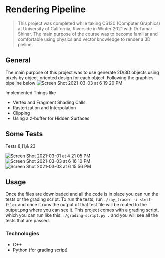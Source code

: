 # Rendering Pipeline
>This project was completed while taking CS130 (Computer Graphics) at University of California, Riverside in Winter 2021 with Dr.Tamar Shinar. The main purpose of the course was to become familiar and comfortable using physics and vector knowledge to render a 3D pieline.

## General
The main purpose of this project was to use generate 2D/3D objects using pixels by object-oriented design for each object. Following the graphics pipeline
below
![Screen Shot 2021-03-03 at 6 19 20 PM](https://user-images.githubusercontent.com/62925991/109901116-537da000-7c4d-11eb-9a01-9a3607a36891.png)

Implemented Things like
* Vertex and Fragment Shading Calls
* Rasterization and Interpolation
* Clipping
* Using a z-buffer for Hidden Surfaces

## Some Tests 
Tests 8,11,& 23

![Screen Shot 2021-03-01 at 4 21 05 PM](https://user-images.githubusercontent.com/62925991/109900561-6cd21c80-7c4c-11eb-8db9-66be86eff204.png)
![Screen Shot 2021-03-03 at 6 16 10 PM](https://user-images.githubusercontent.com/62925991/109900640-8e330880-7c4c-11eb-9901-a2b16e9b9285.png)
![Screen Shot 2021-03-03 at 6 15 56 PM](https://user-images.githubusercontent.com/62925991/109900633-8c694500-7c4c-11eb-9d2e-0b28f4413f06.png)


## Usage
Once the files are downloaded and all the code is in place you can run the tests or the grading script. To run the tests, run ```./ray_tracer -i <test-file>``` and once it runs the output of that test file will be routed to the output.png where you can see it. This project comes with a grading script, which you can run like this: ```./grading-script.py .``` and you will see all the tests that are passed.

### Technologies
* C++
* Python (for grading script) 
